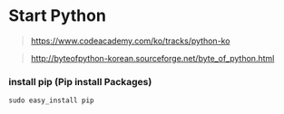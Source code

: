 # Start Python

> https://www.codeacademy.com/ko/tracks/python-ko

> http://byteofpython-korean.sourceforge.net/byte_of_python.html


### install pip (Pip install Packages)

```
sudo easy_install pip
```
